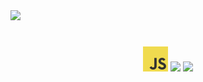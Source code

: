 <img src="[https://media.tenor.com/zxuWlcUL0Y4AAAAd/hasbulla.gif" />

#

<p align="center">
 <img 
  height='40'
src="https://raw.githubusercontent.com/github/explore/80688e429a7d4ef2fca1e82350fe8e3517d3494d/topics/javascript/javascript.png" />
 <img height='40' src="https://static-00.iconduck.com/assets.00/file-type-angular-icon-1907x2048-tobdkjt1.png" />
 <img height='40' src="https://upload.wikimedia.org/wikipedia/commons/f/f1/Vue.png" />
</p>
